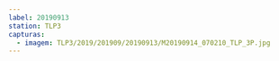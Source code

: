```yaml
---
label: 20190913
station: TLP3
capturas:
  - imagem: TLP3/2019/201909/20190913/M20190914_070210_TLP_3P.jpg
---
```

